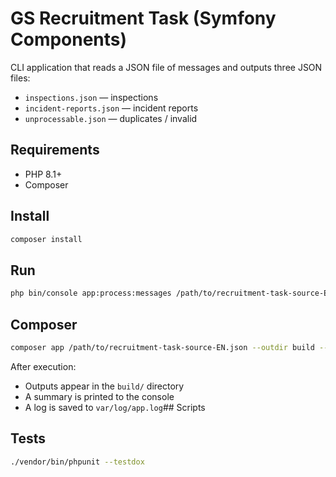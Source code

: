 # GS Recruitment Task (Symfony Components)

CLI application that reads a JSON file of messages and outputs three JSON files:

- `inspections.json` — inspections
- `incident-reports.json` — incident reports
- `unprocessable.json` — duplicates / invalid

## Requirements
- PHP 8.1+
- Composer

## Install
```bash
composer install
```

## Run
```bash
php bin/console app:process:messages /path/to/recruitment-task-source-EN.json --outdir build --log var/log/app.log
```
## Composer
```bash
composer app /path/to/recruitment-task-source-EN.json --outdir build --log var/log/app.log
```

After execution:
- Outputs appear in the `build/` directory
- A summary is printed to the console
- A log is saved to `var/log/app.log`## Scripts


## Tests
```bash
./vendor/bin/phpunit --testdox
```
